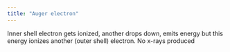 ```yaml
---
title: "Auger electron"
---
```

Inner shell electron gets ionized, another drops down, emits energy but this energy ionizes another (outer shell) electron. No x-rays produced


